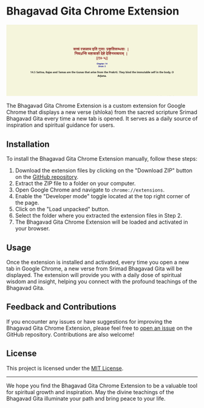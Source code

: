 # Bhagavad Gita Chrome Extension

![Bhagavad Gita Chrome Extension](newtabgita/images/ss.PNG)

The Bhagavad Gita Chrome Extension is a custom extension for Google Chrome that displays a new verse (shloka) from the sacred scripture Srimad Bhagavad Gita every time a new tab is opened. It serves as a daily source of inspiration and spiritual guidance for users.

## Installation

To install the Bhagavad Gita Chrome Extension manually, follow these steps:

1. Download the extension files by clicking on the "Download ZIP" button on the [GitHub repository](https://github.com/praneel1/Bhagwad-Gita-Extension).
2. Extract the ZIP file to a folder on your computer.
3. Open Google Chrome and navigate to `chrome://extensions`.
4. Enable the "Developer mode" toggle located at the top right corner of the page.
5. Click on the "Load unpacked" button.
6. Select the folder where you extracted the extension files in Step 2.
7. The Bhagavad Gita Chrome Extension will be loaded and activated in your browser.

## Usage

Once the extension is installed and activated, every time you open a new tab in Google Chrome, a new verse from Srimad Bhagavad Gita will be displayed. The extension will provide you with a daily dose of spiritual wisdom and insight, helping you connect with the profound teachings of the Bhagavad Gita.

## Feedback and Contributions

If you encounter any issues or have suggestions for improving the Bhagavad Gita Chrome Extension, please feel free to [open an issue](https://github.com/praneel1/Bhagwad-Gita-Extension/issues) on the GitHub repository. Contributions are also welcome!

## License

This project is licensed under the [MIT License](LICENSE.txt).
 
---

We hope you find the Bhagavad Gita Chrome Extension to be a valuable tool for spiritual growth and inspiration. May the divine teachings of the Bhagavad Gita illuminate your path and bring peace to your life.
